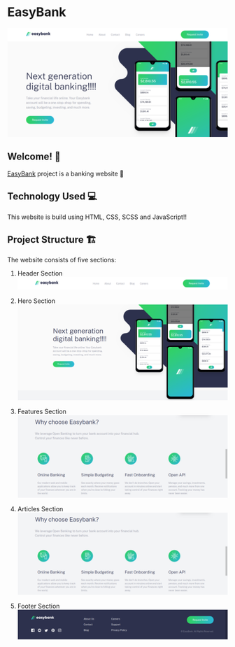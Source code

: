 # EasyBank
![Preview of Website](./images/preview.png)

## Welcome! 👋
[EasyBank](https://harsh2432.github.io/EasyBank/) project is a banking website 🏦

## Technology Used 💻
This website is build using HTML, CSS, SCSS and JavaScript!!

## Project Structure 🏗️
The website consists of five sections:
1. Header Section
   ![Header Section](./images/header.png)

2. Hero Section
   ![Hero Section](./images/hero.png)

3. Features Section
   ![Features Section](./images/features.png)

4. Articles Section
   ![Technology Page](./images/features.png)

5. Footer Section
   ![Footer Section](./images/footer.png)